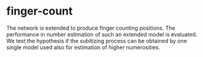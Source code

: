 # finger-count
The network is extended to produce finger counting positions. The performance in number estimation of such an extended model is evaluated. We test the hypothesis if the subitizing process can be obtained by one single model used also for estimation of higher numerosities.
